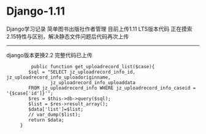 # Django-1.11
Django学习记录
简单图书出版社作者管理
目前上传1.11 LTS版本代码
正在摸索2.15特性与区别，解决静态文件问题后代码再次上传

------

django版本更换2.2
完整代码已上传


```
         public function get_uploadrecord_list($case){
		$sql = "SELECT jz_uploadrecord_info_id, jz_uploadrecord_info_uploadoriginname, 
		        jz_uploadrecord_info_uploaddata 
		FROM jz_uploadrecord_info WHERE jz_uploadrecord_info_caseid = '{$case['id']}'";
		$res = $this->db->query($sql);
		$list = $res->result_array();
		$data['list']=$list;
		// var_dump($list);
		return $data;
	 }
        
```

